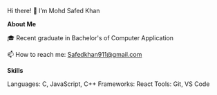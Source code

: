Hi there! 👋 I’m Mohd Safed Khan
<!---!Header--->

**About Me**

🎓 Recent graduate in Bachelor's of Computer Application
<!---💻 Passionate about [Your Interests, e.g., web development, data science]--->
<!---🌱 Currently learning [Technologies or Skills you’re learning]--->
📫 How to reach me: Safedkhan911@gmail.com

**Skills**

Languages: C, JavaScript, C++
Frameworks: React
Tools: Git, VS Code
<!---Projects
Project Name

Description: A brief description of what the project does.
Technologies: List of technologies used.
Project Name

Description: A brief description of what the project does.
Technologies: List of technologies used.
GitHub Stats
!Your GitHub Stats

Connect with Me
!LinkedIn !Twitter--->

<!---
Safed911/Safed911 is a ✨ special ✨ repository because its `README.md` (this file) appears on your GitHub profile.
You can click the Preview link to take a look at your changes.
--->
